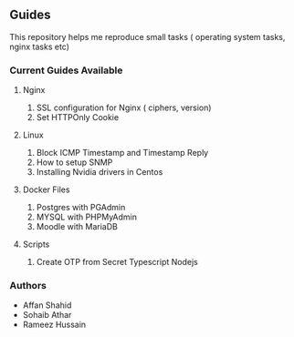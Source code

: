 ## Guides

This repository helps me reproduce small tasks ( operating system tasks, nginx tasks etc)

### Current Guides Available

1. Nginx
    1. SSL configuration for Nginx ( ciphers, version)
    2. Set HTTPOnly Cookie

2. Linux
    1. Block ICMP Timestamp and Timestamp Reply
    2. How to setup SNMP
    3. Installing Nvidia drivers in Centos

3. Docker Files
    1. Postgres with PGAdmin
    2. MYSQL with PHPMyAdmin
    3. Moodle with MariaDB

4. Scripts
    1. Create OTP from Secret Typescript Nodejs

### Authors
- Affan Shahid
- Sohaib Athar
- Rameez Hussain